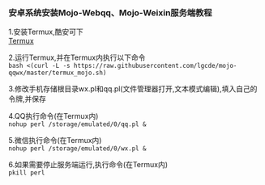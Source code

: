 ### 安卓系统安装Mojo-Webqq、Mojo-Weixin服务端教程  

1.安装Termux,酷安可下  
[Termux](https://www.coolapk.com/apk/com.termux)


2.运行Termux,并在Termux内执行以下命令  
`bash <(curl -L -s https://raw.githubusercontent.com/lgcde/mojo-qqwx/master/termux_mojo.sh)`

3.修改手机存储根目录wx.pl和qq.pl(文件管理器打开,文本模式编辑),填入自己的令牌,并保存  

4.QQ执行命令(在Termux内)  
`nohup perl /storage/emulated/0/qq.pl &`

5.微信执行命令(在Termux内)  
`nohup perl /storage/emulated/0/wx.pl &`

6.如果需要停止服务端运行,执行命令(在Termux内)  
``pkill perl``
